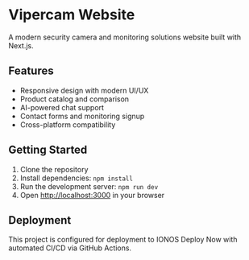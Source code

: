 # Vipercam Website

A modern security camera and monitoring solutions website built with Next.js.

## Features

- Responsive design with modern UI/UX
- Product catalog and comparison
- AI-powered chat support
- Contact forms and monitoring signup
- Cross-platform compatibility

## Getting Started

1. Clone the repository
2. Install dependencies: `npm install`
3. Run the development server: `npm run dev`
4. Open [http://localhost:3000](http://localhost:3000) in your browser

## Deployment

This project is configured for deployment to IONOS Deploy Now with automated CI/CD via GitHub Actions.

<!-- Trigger deployment test -->
<!-- Triggering IONOS deployment at: 2025-01-27 -->
